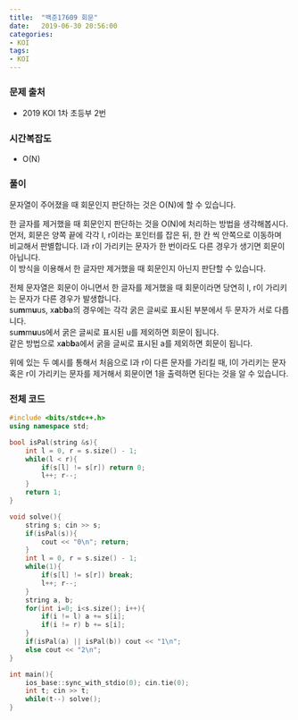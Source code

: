 ```yaml
---
title:  "백준17609 회문"
date:   2019-06-30 20:56:00
categories:
- KOI
tags:
- KOI
---
```


### 문제 출처
* 2019 KOI 1차 초등부 2번

### 시간복잡도
* O(N)

### 풀이
문자열이 주어졌을 때 회문인지 판단하는 것은 O(N)에 할 수 있습니다.

한 글자를 제거했을 때 회문인지 판단하는 것을 O(N)에 처리하는 방법을 생각해봅시다.<br>
먼저, 회문은 양쪽 끝에 각각 l, r이라는 포인터를 잡은 뒤, 한 칸 씩 안쪽으로 이동하며 비교해서 판별합니다. l과 r이 가리키는 문자가 한 번이라도 다른 경우가 생기면 회문이 아닙니다.<Br>
이 방식을 이용해서 한 글자만 제거했을 때 회문인지 아닌지 판단할 수 있습니다.

전체 문자열은 회문이 아니면서 한 글자를 제거했을 때 회문이라면 당연히 l, r이 가리키는 문자가 다른 경우가 발생합니다.<br>
su<b>m</b>m<b>u</b>us, x<b>a</b>b<b>b</b>a의 경우에는 각각 굵은 글씨로 표시된 부분에서 두 문자가 서로 다릅니다.<Br>
su<b>m</b>m<b>u</b>us에서 굵은 글씨로 표시된 u를 제외하면 회문이 됩니다.<Br>
같은 방법으로 x<b>a</b>b<b>b</b>a에서 굵을 글씨로 표시된 a를 제외하면 회문이 됩니다.

위에 있는 두 예시를 통해서 처음으로 l과 r이 다른 문자를 가리킬 때, l이 가리키는 문자 혹은 r이 가리키는 문자를 제거해서 회문이면 1을 출력하면 된다는 것을 알 수 있습니다.

### 전체 코드
```cpp
#include <bits/stdc++.h>
using namespace std;

bool isPal(string &s){
	int l = 0, r = s.size() - 1;
	while(l < r){
		if(s[l] != s[r]) return 0;
		l++; r--;
	}
	return 1;
}

void solve(){
	string s; cin >> s;
	if(isPal(s)){
		cout << "0\n"; return;
	}
	int l = 0, r = s.size() - 1;
	while(1){
		if(s[l] != s[r]) break;
		l++; r--;
	}
	string a, b;
	for(int i=0; i<s.size(); i++){
		if(i != l) a += s[i];
		if(i != r) b += s[i];
	}
	if(isPal(a) || isPal(b)) cout << "1\n";
	else cout << "2\n";
}

int main(){
	ios_base::sync_with_stdio(0); cin.tie(0);
	int t; cin >> t;
	while(t--) solve();
}
```
